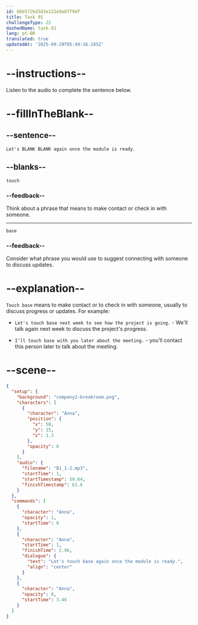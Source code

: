 ```yaml
---
id: 66b572bd3d3e122e9a8ff9df
title: Task 91
challengeType: 22
dashedName: task-91
lang: pt-BR
translated: true
updatedAt: '2025-09-29T05:49:16.185Z'
---
```

<!-- (Audio) Anna: Let's touch base again once the module is ready. -->

# --instructions--

Listen to the audio to complete the sentence below.

# --fillInTheBlank--

## --sentence--

`Let's BLANK BLANK again once the module is ready.`

## --blanks--

`touch`

### --feedback--

Think about a phrase that means to make contact or check in with someone.

---

`base`

### --feedback--

Consider what phrase you would use to suggest connecting with someone to discuss updates.

# --explanation--

`Touch base` means to make contact or to check in with someone, usually to discuss progress or updates. For example:

- `Let's touch base next week to see how the project is going.` - We'll talk again next week to discuss the project's progress.

- `I'll touch base with you later about the meeting.` - you'll contact this person later to talk about the meeting.

# --scene--

```json
{
  "setup": {
    "background": "company2-breakroom.png",
    "characters": [
      {
        "character": "Anna",
        "position": {
          "x": 50,
          "y": 15,
          "z": 1.2
        },
        "opacity": 0
      }
    ],
    "audio": {
      "filename": "B1_1-2.mp3",
      "startTime": 1,
      "startTimestamp": 59.64,
      "finishTimestamp": 61.6
    }
  },
  "commands": [
    {
      "character": "Anna",
      "opacity": 1,
      "startTime": 0
    },
    {
      "character": "Anna",
      "startTime": 1,
      "finishTime": 2.96,
      "dialogue": {
        "text": "Let's touch base again once the module is ready.",
        "align": "center"
      }
    },
    {
      "character": "Anna",
      "opacity": 0,
      "startTime": 3.46
    }
  ]
}
```
